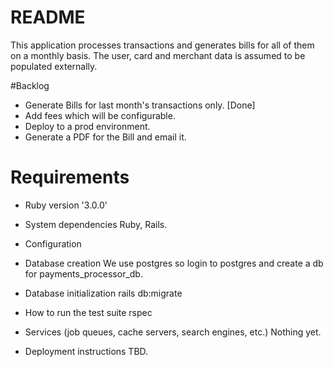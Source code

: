 # README
This application processes transactions and generates bills for all of them on a monthly basis. The user, card and merchant data is assumed to be populated externally.

#Backlog
* Generate Bills for last month's transactions only. [Done]
* Add fees which will be configurable.
* Deploy to a prod environment.
* Generate a PDF for the Bill and email it.

# Requirements
* Ruby version
'3.0.0'

* System dependencies
Ruby, Rails.
* Configuration

* Database creation
We use postgres so login to postgres and create a db for payments_processor_db.

* Database initialization
rails db:migrate

* How to run the test suite
rspec

* Services (job queues, cache servers, search engines, etc.)
Nothing yet.

* Deployment instructions
TBD.


